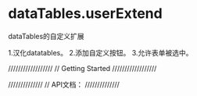 # dataTables.userExtend
dataTables的自定义扩展

1.汉化datatables。
2.添加自定义按钮。
3.允许表单被选中。

//////////////////
// Getting Started
//////////////////

<!-- jQuery -->
<script src="http://code.jquery.com/jquery-1.10.2.min.js"></script>
 
<!-- DataTables -->
<script src="http://cdn.datatables.net/1.10.7/js/jquery.dataTables.js"></script>

<!-- dataTables.userExtend -->
<script src="./js/dataTables.userExtend.js"></script>

//////////////
// API文档：
//////////////

<script>

// 实例化datatable，注意这里用的是dataTable()实例化，返回的是jQuery对象，已方便后面调用方法
var table = $('table').dataTable()

	// 添加自定义按钮，并将其布局到datatable中
	.addButtons( btns, direction )
	
	/*
	btns(必须)：将一个或多个自定的按钮加入的datatable的布局当中，你也可以创建一个按钮组，并将父容器传入。
	参数可以用id或class，如"#btn"、".button"，也可以是jQuery对象。
	
	direction(可选)：定义传入的按钮在datatable中的布局，
	"top"左上角、"top-r"右上角、"bottom"左下角、"bottom-r"右下角。
	*/


	// 允许表单被选中，选择行可以启用/禁用自定义按钮
	.allowSelect( relateButtons, selectMode, selectedClass )

	/*
	relateButtons(可选)：指定选中行以后哪些按钮会启用，未选择行则禁用。 
	
	selectMode(可选)：对datatables行进行选中操作的模式，
	"single"只允许单选、"multiple"允许多选并可拖拽连选。默认为可多选，但不支持拖拽。
	
	selectedClass(可选)：定义选中行后对其添加的class类名，以达到行颜色目的，
	默认取公共element.selectedClass定义的类名。
	*/
</script>
